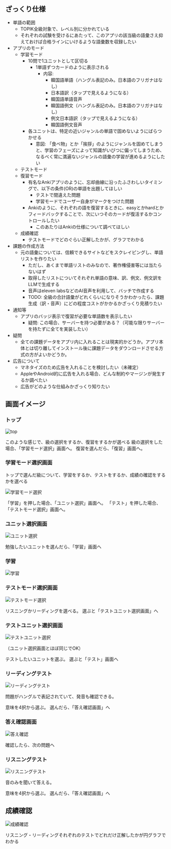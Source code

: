 ## ざっくり仕様

- 単語の範囲
  - TOPIK全級対象で、レベル別に分かれている
  - それぞれの試験を受けるにあたって、このアプリの該当級の語彙さえ抑えておけば合格ラインにいけるような語彙数を収録したい
- アプリのモード
  - 学習モード
    - 10問で1ユニットとして区切る
      - 1単語ずつカードのように表示される
        - 内容:
          - 韓国語単語（ハングル表記のみ。日本語のフリガナはなし）
          - 日本語訳（タップで見えるようになる）
          - 韓国語単語音声
          - 韓国語例文（ハングル表記のみ。日本語のフリガナはなし）
          - 例文日本語訳（タップで見えるようになる）
          - 韓国語例文音声
    - 各ユニットは、特定の近いジャンルの単語で固めないようにばらつかせる
      - 意図: 「食べ物」とか「挨拶」のようにジャンルを固めてしまうと、学習のフェーズによって知識がいびつに偏ってしまうため、なるべく常に満遍ないジャンルの語彙の学習が進めるようにしたい
  - テストモード
  - 復習モード
    - 有名なAnkiアプリのように、忘却曲線に沿ったふさわしいタイミングで、以下の条件(OR)の単語を出題してほしい
      - テストで間違えた問題
      - 学習モードでユーザー自身がマークをつけた問題
    - Ankiのように、それぞれの語を復習するときに、easyとかhardとかフィードバックすることで、次にいつそのカードが復活するかコントロールしたい
      - このあたりはAnkiの仕様について調べてほしい
  - 成績確認
    - テストモードでどのぐらい正解したかが、グラフでわかる
- 課題の作成方法
  - 元の語彙については、信頼できるサイトなどをスクレイピングし、単語リストを作りたい
    - ただし、あくまで単語リストのみなので、著作権侵害等には当たらないはず
    - 取得したリストについてそれぞれ単語の意味、訳、例文、例文訳をLLMで生成する
    - 音声はeleven labsなどのAI音声を利用して、バッチで作成する
    - TODO: 全級の合計語彙がどれくらいになりそうかわかったら、課題生成（訳・音声）にどの程度コストがかかるかざっくり見積りたい
- 通知等
  - アプリのバッジ表示で復習が必要な単語数を表示したい
    - 疑問: この場合、サーバーを持つ必要がある？（可能な限りサーバーを持たずに全てを実装したい）
- 疑問
  - 全ての課題データをアプリ内に入れることは現実的かどうか。アプリ本体とは切り離してインストール後に課題データをダウンロードさせる方式の方がよいかどうか。
- 広告について
  - マネタイズのため広告を入れることを検討したい（未確定）
  - AppleやAndroid的に広告を入れる場合、どんな制約やマージンが発生するか調べたい
  - 広告がどのような仕組みかざっくり知りたい

## 画面イメージ


### トップ

![top](./top.png)

このような感じで、級の選択をするか、復習をするかが選べる
級の選択をした場合、「学習モード選択」画面へ。
復習を選んだら、「復習」画面へ。

### 学習モード選択画面

トップで選んだ級について、学習をするか、テストをするか、成績の確認をするかを選べる

![学習モード選択](./学習モード選択.png)

「学習」を押した場合、「ユニット選択」画面へ。
「テスト」を押した場合、「テストモード選択」画面へ。


### ユニット選択画面

![ユニット選択](./ユニット選択.png)

勉強したいユニットを選んだら、「学習」画面へ


### 学習

![学習](./学習.png)

### テストモード選択画面

![テストモード選択](./テストモード選択.png)

リスニングかリーディングを選べる。
選ぶと「テストユニット選択画面」へ

### テストユニット選択画面

![テストユニット選択](./ユニット選択.png)

（ユニット選択画面とほぼ同じでOK）

テストしたいユニットを選ぶ。
選ぶと「テスト」画面へ


### リーディングテスト

![リーディングテスト](./リーディングテスト.png)

問題がハングルで表記されていて、発音も確認できる。

意味を4択から選ぶ。
選んだら、「答え確認画面」へ

### 答え確認画面

![答え確認](./答え確認.png)

確認したら、次の問題へ

### リスニングテスト

![リスニングテスト](./リスニングテスト.png)

音のみを聞いて答える。

意味を4択から選ぶ。
選んだら、「答え確認画面」へ

## 成績確認

![成績確認](./成績確認.png)

リスニング・リーディングそれぞれのテストでどれだけ正解したかが円グラフでわかる